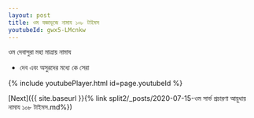 ```yaml
---
layout: post
title: ওম যজ্ঞাভূজে নামায ১০৮ টাইমস
youtubeId: gwx5-LMcnkw
---
```

 
 
 ওম দেবাসুরা মহা মাত্রায় নামায  
 
 -  দেব এবং অসুরদের মধ্যে কে সেরা 
 
  
 
  
 
 
 
 
 
 


{% include youtubePlayer.html id=page.youtubeId %}
 
[Next]({{ site.baseurl }}{% link  split2/_posts/2020-07-15-ওম সার্ভ প্রচারণা আয়ুধায় নামায ১০৮ টাইমস.md%})
 
